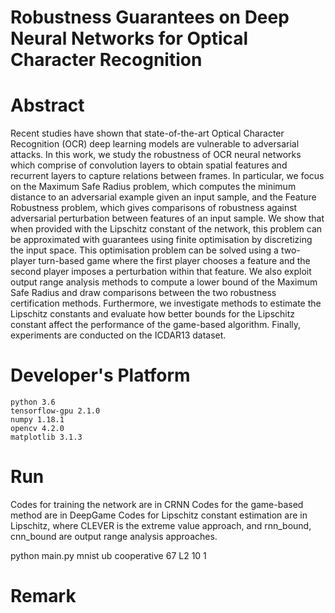 # Robustness Guarantees on Deep Neural Networks for Optical Character Recognition

# Abstract
Recent studies have shown that state-of-the-art Optical Character Recognition (OCR) deep learning models are vulnerable to adversarial attacks. In this work, we study the robustness of OCR neural networks which comprise of convolution layers to obtain spatial features and recurrent layers to capture relations between frames. In particular, we focus on the Maximum Safe Radius problem, which computes the minimum distance to an adversarial example given an input sample, and the Feature Robustness problem, which gives comparisons of robustness against adversarial perturbation between features of an input sample. We show that when provided with the Lipschitz constant of the network, this problem can be approximated with guarantees using finite optimisation by discretizing the input space. This optimisation problem can be solved using a two-player turn-based game where the first player chooses a feature and the second player imposes a perturbation within that feature. We also exploit output range analysis methods to compute a lower bound of the Maximum Safe Radius and draw comparisons between the two robustness certification methods. Furthermore, we investigate methods to estimate the Lipschitz constants and evaluate how better bounds for the Lipschitz constant affect the performance of the game-based algorithm. Finally, experiments are conducted on the ICDAR13 dataset.

# Developer's Platform
```
python 3.6
tensorflow-gpu 2.1.0
numpy 1.18.1
opencv 4.2.0
matplotlib 3.1.3
```

# Run
Codes for training the network are in CRNN
Codes for the game-based method are in DeepGame
Codes for Lipschitz constant estimation are in Lipschitz, where CLEVER is the extreme value approach, and rnn_bound, cnn_bound are output range analysis approaches.

python main.py mnist ub cooperative 67 L2 10 1


# Remark

